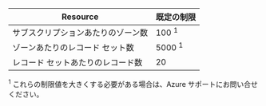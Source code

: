 
| Resource | 既定の制限 |
| --- | --- |
| サブスクリプションあたりのゾーン数 |100 <sup>1</sup> |
| ゾーンあたりのレコード セット数 |5000 <sup>1</sup> |
| レコード セットあたりのレコード数 |20 |

<sup>1</sup> これらの制限値を大きくする必要がある場合は、Azure サポートにお問い合せください。
